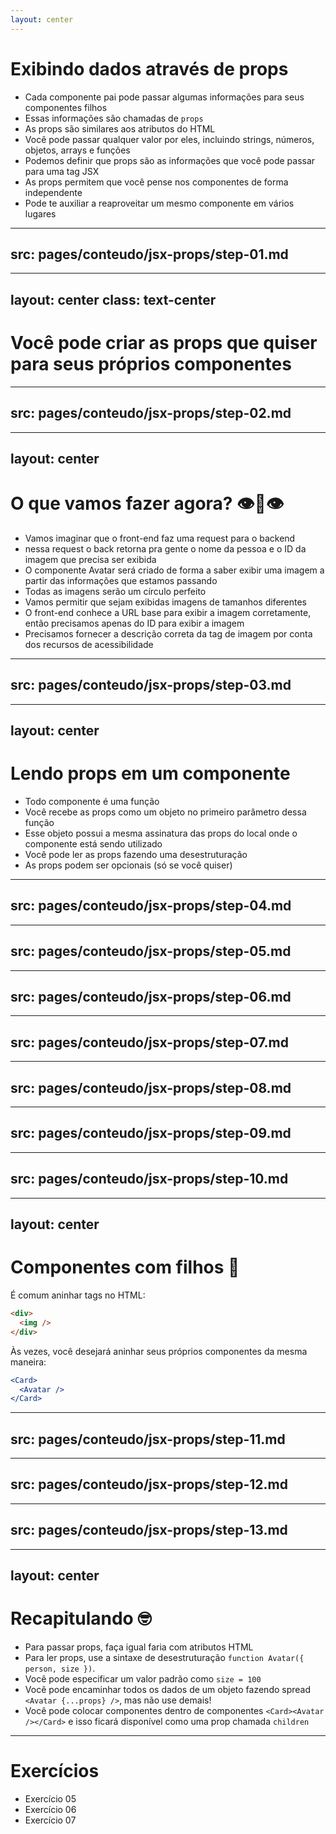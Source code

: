 ```yaml
---
layout: center
---
```


# Exibindo dados através de props

- Cada componente pai pode passar algumas informações para seus componentes filhos
- Essas informações são chamadas de `props`
- As props são similares aos atributos do HTML
- Você pode passar qualquer valor por eles, incluindo strings, números, objetos, arrays e funções
- Podemos definir que props são as informações que você pode passar para uma tag JSX
- As props permitem que você pense nos componentes de forma independente 
- Pode te auxiliar a reaproveitar um mesmo componente em vários lugares

---
src: pages/conteudo/jsx-props/step-01.md
---

---
layout: center
class: text-center
---

# Você pode criar as props que quiser para seus próprios componentes

---
src: pages/conteudo/jsx-props/step-02.md
---

---
layout: center
---

# O que vamos fazer agora? 👁️👄👁️

- Vamos imaginar que o front-end faz uma request para o backend
- nessa request o back retorna pra gente o nome da pessoa e o ID da imagem que precisa ser exibida
- O componente Avatar será criado de forma a saber exibir uma imagem a partir das informações que estamos passando
- Todas as imagens serão um círculo perfeito
- Vamos permitir que sejam exibidas imagens de tamanhos diferentes
- O front-end conhece a URL base para exibir a imagem corretamente, então precisamos apenas do ID para exibir a imagem
- Precisamos fornecer a descrição correta da tag de imagem por conta dos recursos de acessibilidade


---
src: pages/conteudo/jsx-props/step-03.md
---

---
layout: center
---

# Lendo props em um componente

- Todo componente é uma função
- Você recebe as props como um objeto no primeiro parâmetro dessa função
- Esse objeto possui a mesma assinatura das props do local onde o componente está sendo utilizado
- Você pode ler as props fazendo uma desestruturação
- As props podem ser opcionais (só se você quiser)


---
src: pages/conteudo/jsx-props/step-04.md
---

---
src: pages/conteudo/jsx-props/step-05.md
---

---
src: pages/conteudo/jsx-props/step-06.md
---

---
src: pages/conteudo/jsx-props/step-07.md
---

---
src: pages/conteudo/jsx-props/step-08.md
---

---
src: pages/conteudo/jsx-props/step-09.md
---

---
src: pages/conteudo/jsx-props/step-10.md
---

---
layout: center
---

# Componentes com filhos 👶

É comum aninhar tags no HTML:

```html
<div>
  <img />
</div>
```

Às vezes, você desejará aninhar seus próprios componentes da mesma maneira:

```jsx
<Card>
  <Avatar />
</Card>
```

---
src: pages/conteudo/jsx-props/step-11.md
---

---
src: pages/conteudo/jsx-props/step-12.md
---

---
src: pages/conteudo/jsx-props/step-13.md
---

---
layout: center
---

# Recapitulando 🤓

- Para passar props, faça igual faria com atributos HTML
- Para ler props, use a sintaxe de desestruturação `function Avatar({ person, size })`.
- Você pode especificar um valor padrão como `size = 100`
- Você pode encaminhar todos os dados de um objeto fazendo spread `<Avatar {...props} />`, mas não use demais!
- Você pode colocar componentes dentro de componentes `<Card><Avatar /></Card>` e isso ficará disponível como uma prop chamada `children`

---

# Exercícios

- Exercício 05
- Exercício 06
- Exercício 07



